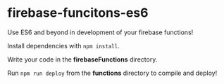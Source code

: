 # firebase-funcitons-es6

Use ES6 and beyond in development of your firebase functions!

Install dependencies with `npm install`.

Write your code in the **firebaseFunctions** directory.

Run `npm run deploy` from the **functions** directory to compile and deploy!